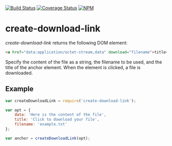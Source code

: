 [![Build Status](https://travis-ci.org/fhinkel/create-download-link.svg?branch=master)](https://travis-ci.org/fhinkel/create-download-link)
[![Coverage Status](https://coveralls.io/repos/github/fhinkel/create-download-link/badge.svg?branch=master)](https://coveralls.io/github/fhinkel/create-download-link?branch=master)
[![NPM](https://nodei.co/npm/create-download-link.png?downloads=true&downloadRank=true&stars=true)](https://nodei.co/npm/create-download-link/)
# create-download-link

*create-download-link* returns the following DOM element:
```html
<a href="data:application/octet-stream,data" download="filename">title</a>
```

Specify the content of the file as a string, the filename to be used, and
the title of the anchor element. When the element is clicked, a file is
downloaded.

## Example


```javascript
var createDownloadLink = require('create-download-link');

var opt = {
    data: 'Here is the content of the file',
    title: 'Click to download your file',
    filename: 'example.txt'
};

var anchor = createDownloadLink(opt);
```



